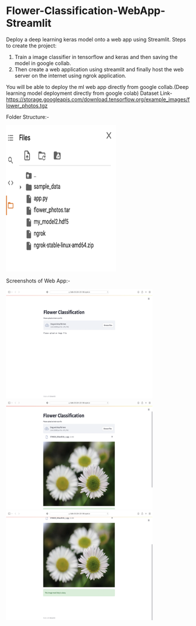 # Flower-Classification-WebApp-Streamlit
Deploy a deep learning keras model onto a web app using Streamlit.
Steps to create the project:
1. Train a image classifier in tensorflow and keras and then saving the model in google collab. 
2. Then create a web application using streamlit and finally host the web server on the internet using ngrok application.

You will be able to deploy the ml web app directly from google collab.(Deep learning model deployment directly from google colab)
Dataset Link- https://storage.googleapis.com/download.tensorflow.org/example_images/flower_photos.tgz

Folder Structure:-




<img src="Screenshots/img4.png" width="300" height="400">








Screenshots of Web App:-




<img src="Screenshots/img1.png" width="400" height="300">






<img src="Screenshots/img2.png" width="400" height="300">






<img src="Screenshots/img3.png" width="400" height="300">



